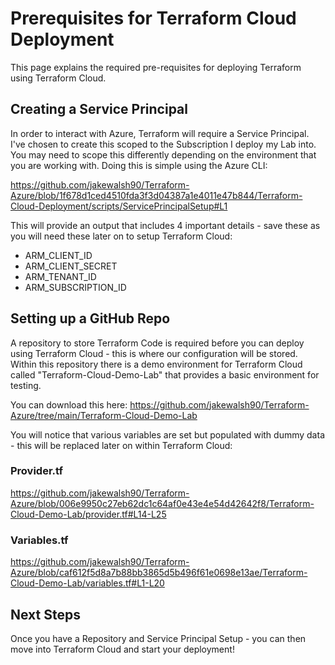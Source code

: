 # Prerequisites for Terraform Cloud Deployment
This page explains the required pre-requisites for deploying Terraform using Terraform Cloud.

## Creating a Service Principal

In order to interact with Azure, Terraform will require a Service Principal. I've chosen to create this scoped to the Subscription I deploy my Lab into. You may need to scope this differently depending on the environment that you are working with. Doing this is simple using the Azure CLI:

https://github.com/jakewalsh90/Terraform-Azure/blob/1f678d1ced4510fda3f3d04387a1e4011e47b844/Terraform-Cloud-Deployment/scripts/ServicePrincipalSetup#L1

This will provide an output that includes 4 important details - save these as you will need these later on to setup Terraform Cloud:

 - ARM_CLIENT_ID
 - ARM_CLIENT_SECRET
 - ARM_TENANT_ID
 - ARM_SUBSCRIPTION_ID

## Setting up a GitHub Repo

 A repository to store Terraform Code is required before you can deploy using Terraform Cloud - this is where our configuration will be stored. Within this repository there is a demo environment for Terraform Cloud called "Terraform-Cloud-Demo-Lab" that provides a basic environment for testing. 

You can download this here: https://github.com/jakewalsh90/Terraform-Azure/tree/main/Terraform-Cloud-Demo-Lab

You will notice that various variables are set but populated with dummy data - this will be replaced later on within Terraform Cloud:

### Provider.tf

https://github.com/jakewalsh90/Terraform-Azure/blob/006e9950c27eb62dc1c64af0e43e4e54d42642f8/Terraform-Cloud-Demo-Lab/provider.tf#L14-L25

### Variables.tf

https://github.com/jakewalsh90/Terraform-Azure/blob/caf612f5d8a7b88bb3865d5b496f61e0698e13ae/Terraform-Cloud-Demo-Lab/variables.tf#L1-L20

## Next Steps

Once you have a Repository and Service Principal Setup - you can then move into Terraform Cloud and start your deployment!